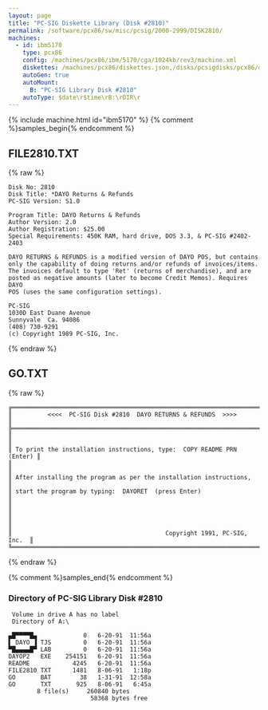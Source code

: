 ```yaml
---
layout: page
title: "PC-SIG Diskette Library (Disk #2810)"
permalink: /software/pcx86/sw/misc/pcsig/2000-2999/DISK2810/
machines:
  - id: ibm5170
    type: pcx86
    config: /machines/pcx86/ibm/5170/cga/1024kb/rev3/machine.xml
    diskettes: /machines/pcx86/diskettes.json,/disks/pcsigdisks/pcx86/diskettes.json
    autoGen: true
    autoMount:
      B: "PC-SIG Library Disk #2810"
    autoType: $date\r$time\rB:\rDIR\r
---
```


{% include machine.html id="ibm5170" %}
{% comment %}samples_begin{% endcomment %}

## FILE2810.TXT

{% raw %}
```
Disk No: 2810                                                           
Disk Title: *DAYO Returns & Refunds                                     
PC-SIG Version: S1.0                                                    
                                                                        
Program Title: DAYO Returns & Refunds                                   
Author Version: 2.0                                                     
Author Registration: $25.00                                             
Special Requirements: 450K RAM, hard drive, DOS 3.3, & PC-SIG #2402-2403
                                                                        
DAYO RETURNS & REFUNDS is a modified version of DAYO POS, but contains  
only the capability of doing returns and/or refunds of invoices/items.  
The invoices default to type 'Ret' (returns of merchandise), and are    
posted as negative amounts (later to become Credit Memos). Requires DAYO
POS (uses the same configuration settings).                             
                                                                        
PC-SIG                                                                  
1030D East Duane Avenue                                                 
Sunnyvale  Ca. 94086                                                    
(408) 730-9291                                                          
(c) Copyright 1989 PC-SIG, Inc.                                         
```
{% endraw %}

## GO.TXT

{% raw %}
```
╔═════════════════════════════════════════════════════════════════════════╗
║          <<<<  PC-SIG Disk #2810  DAYO RETURNS & REFUNDS  >>>>          ║
╠═════════════════════════════════════════════════════════════════════════╣
║                                                                         ║
║ To print the installation instructions, type:  COPY README PRN  (Enter) ║
║                                                                         ║
║ After installing the program as per the installation instructions,      ║
║ start the program by typing:  DAYORET  (press Enter)                    ║
║                                                                         ║
║                                                                         ║
║                                           Copyright 1991, PC-SIG, Inc.  ║
╚═════════════════════════════════════════════════════════════════════════╝
```
{% endraw %}

{% comment %}samples_end{% endcomment %}

### Directory of PC-SIG Library Disk #2810

     Volume in drive A has no label
     Directory of A:\

    ▄█▀▀▀▀█▄             0   6-20-91  11:56a
    ▌ DAYO ▐ TJS         0   6-20-91  11:56a
    ▀█▄▄▄▄█▀ LAB         0   6-20-91  11:56a
    DAYOP2   EXE    254151   6-20-91  11:56a
    README            4245   6-20-91  11:56a
    FILE2810 TXT      1481   8-06-91   1:18p
    GO       BAT        38   1-31-91  12:58a
    GO       TXT       925   8-06-91   6:45a
            8 file(s)     260840 bytes
                           58368 bytes free
